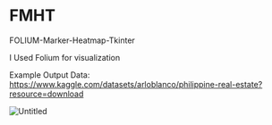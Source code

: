 # FMHT
FOLIUM-Marker-Heatmap-Tkinter

I Used Folium for visualization 

Example Output
Data: https://www.kaggle.com/datasets/arloblanco/philippine-real-estate?resource=download



![Untitled](https://github.com/GLGub/FMHT/assets/125431911/a549059d-8db6-41d4-b57a-f8940709be3b)
